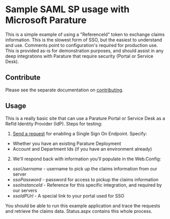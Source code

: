 ﻿# Sample SAML SP usage with Microsoft Parature
This is a simple example of using a "ReferenceId" token to exchange claims information. This is the slowest form of SSO, but the easiest to understand and use. Comments point to configuration's required for production use. This is provided as-is for demonstration purposes, and should assist in any deep integrations with Parature that require security (Portal or Service Desk).

## Contribute
Please see the separate documentation on [contributing](CONTRIBUTING.md).

## Usage
This is a really basic site that can use a Parature Portal or Service Desk as a RefId Identity Provider (IdP). Steps for testing:

1. [Send a request](http://partners.support.parature.com/) for enabling a Single Sign On Endpoint. Specify:
 * Whether you have an existing Parature Deployment
 * Account and Department Ids (if you have an environment already)
2. We'll respond back with information you'll populate in the Web.Config:
 * _ssoUsername_ - username to pick up the claims information from our server
 * _ssoPassword_ - password for access to pickup the claims information
 * _ssoInstanceId_ - Reference for this specific integration, and required by our servers
 * _ssoIdPUrl_ - A special link to your portal used for SSO

You should be able to run this example application and trace the requests and retrieve the claims data. Status.aspx contains this whole process.